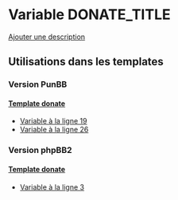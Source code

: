 # Variable DONATE_TITLE
[Ajouter une description](https://fa-tvars.appspot.com/var/DONATE_TITLE)

## Utilisations dans les templates

### Version PunBB

#### [Template donate](punbb/donate.md#readme)
* [Variable &agrave; la ligne 19](../punbb/donate.tpl#L19)
* [Variable &agrave; la ligne 26](../punbb/donate.tpl#L26)

### Version phpBB2

#### [Template donate](subsilver/donate.md#readme)
* [Variable &agrave; la ligne 3](../subsilver/donate.tpl#L3)